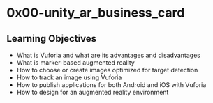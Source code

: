 # 0x00-unity_ar_business_card

## Learning Objectives

+ What is Vuforia and what are its advantages and disadvantages
+ What is marker-based augmented reality
+ How to choose or create images optimized for target detection
+ How to track an image using Vuforia
+ How to publish applications for both Android and iOS with Vuforia
+ How to design for an augmented reality environment
